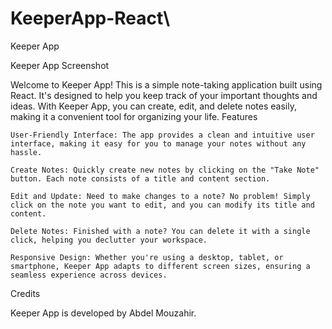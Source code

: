# KeeperApp-React\
Keeper App

Keeper App Screenshot

Welcome to Keeper App! This is a simple note-taking application built using React. It's designed to help you keep track of your important thoughts and ideas. With Keeper App, you can create, edit, and delete notes easily, making it a convenient tool for organizing your life.
Features

    User-Friendly Interface: The app provides a clean and intuitive user interface, making it easy for you to manage your notes without any hassle.

    Create Notes: Quickly create new notes by clicking on the "Take Note" button. Each note consists of a title and content section.

    Edit and Update: Need to make changes to a note? No problem! Simply click on the note you want to edit, and you can modify its title and content.

    Delete Notes: Finished with a note? You can delete it with a single click, helping you declutter your workspace.

    Responsive Design: Whether you're using a desktop, tablet, or smartphone, Keeper App adapts to different screen sizes, ensuring a seamless experience across devices.

Credits

Keeper App is developed by Abdel Mouzahir.
